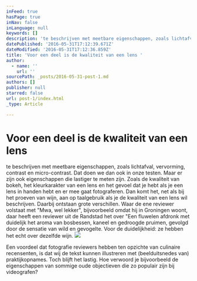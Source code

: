 ```yaml
---
inFeed: true
hasPage: true
inNav: false
inLanguage: null
keywords: []
description: 'te beschrijven met meetbare eigenschappen, zoals lichtafval, vervorming, contrast en micro-contrast. Dat doen we dan ook in onze testen. Maar er zijn ook eigenschappen die lastiger te meten zijn. Zoals de kwaliteit van bokeh, het kleurkarakter van een lens en het gevoel dat je hebt als je een lens in handen hebt en er mee gaat fotograferen. Dan komt het, net als bij het proeven van wijn, aan op taalgebruik als je de kwaliteit van een lens wil beschrijven. Daarbij ontstaan grote verschillen. Waar de ene reviewer volstaat met "Mwa, wel lekker", bijvoorbeeld omdat hij in Groningen woont, daar heeft een reviewer uit de Randstad het over "Een fluwelen afdronk met duidelijk het aroma van bosbessen, kaneel en gedroogde pruimen, gevolgd door de sensatie van wild en gevogelte. Voor de duidelijkheid: ze hebben het echt over dezelfde wijn.'
datePublished: '2016-05-31T17:12:39.671Z'
dateModified: '2016-05-31T17:12:36.859Z'
title: 'Voor een deel is de kwaliteit van een lens '
author:
  - name: ''
    url: ''
sourcePath: _posts/2016-05-31-post-1.md
authors: []
publisher: null
starred: false
url: post-1/index.html
_type: Article

---
```

# Voor een deel is de kwaliteit van een lens 

te beschrijven met meetbare eigenschappen, zoals lichtafval, vervorming, contrast en micro-contrast. Dat doen we dan ook in onze testen. Maar er zijn ook eigenschappen die lastiger te meten zijn. Zoals de kwaliteit van bokeh, het kleurkarakter van een lens en het gevoel dat je hebt als je een lens in handen hebt en er mee gaat fotograferen. Dan komt het, net als bij het proeven van wijn, aan op taalgebruik als je de kwaliteit van een lens wil beschrijven. Daarbij ontstaan grote verschillen. Waar de ene reviewer volstaat met "Mwa, wel lekker", bijvoorbeeld omdat hij in Groningen woont, daar heeft een reviewer uit de Randstad het over "Een fluwelen afdronk met duidelijk het aroma van bosbessen, kaneel en gedroogde pruimen, gevolgd door de sensatie van wild en gevogelte. Voor de duidelijkheid: ze hebben het echt over dezelfde wijn.
![](https://the-grid-user-content.s3-us-west-2.amazonaws.com/acd7420f-196f-492c-b791-0b3a72560b45.jpg)

Een voordeel dat fotografie reviewers hebben ten opzichte van culinaire recensenten, is dat wij de tekst kunnen illustreren met (beelduitsnedes van) praktijkopnames. Toch blijft het lastig. Hoe verwoord je bijvoorbeeld de eigenschappen van sommige oude objectieven die zo populair zijn bij videografen?